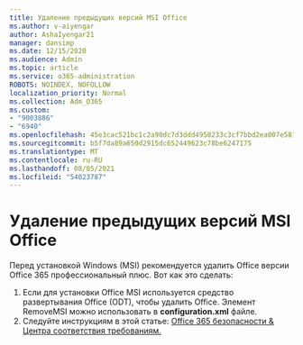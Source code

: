 ```yaml
---
title: Удаление предыдущих версий MSI Office
ms.author: v-aiyengar
author: AshaIyengar21
manager: dansimp
ms.date: 12/15/2020
ms.audience: Admin
ms.topic: article
ms.service: o365-administration
ROBOTS: NOINDEX, NOFOLLOW
localization_priority: Normal
ms.collection: Adm_O365
ms.custom:
- "9003886"
- "6940"
ms.openlocfilehash: 45e3cac521bc1c2a90dc7d3ddd4958233c3cf7bbd2ea007e581f343bca7b5631
ms.sourcegitcommit: b5f7da89a650d2915dc652449623c78be6247175
ms.translationtype: MT
ms.contentlocale: ru-RU
ms.lasthandoff: 08/05/2021
ms.locfileid: "54023787"
---
```

# <a name="remove-prior-msi-versions-of-office"></a>Удаление предыдущих версий MSI Office

Перед установкой Windows (MSI) рекомендуется удалить Office версии Office 365 профессиональный плюс. Вот как это сделать:

1. Если для установки Office MSI используется средство развертывания Office (ODT), чтобы удалить Office. Элемент RemoveMSI можно использовать в **configuration.xml** файле.
1. Следуйте инструкциям в этой статье: [Office 365 безопасности & Центра соответствия требованиям.](https://go.microsoft.com/fwlink/p/?linkid=2077143)